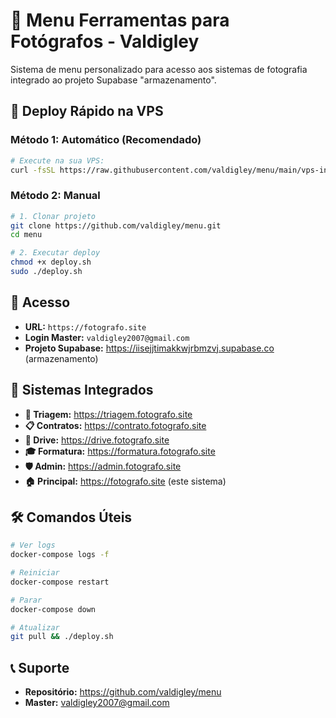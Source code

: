# 🚀 Menu Ferramentas para Fotógrafos - Valdigley

Sistema de menu personalizado para acesso aos sistemas de fotografia integrado ao projeto Supabase "armazenamento".

## 📱 Deploy Rápido na VPS

### **Método 1: Automático (Recomendado)**
```bash
# Execute na sua VPS:
curl -fsSL https://raw.githubusercontent.com/valdigley/menu/main/vps-install.sh | sudo bash
```

### **Método 2: Manual**
```bash
# 1. Clonar projeto
git clone https://github.com/valdigley/menu.git
cd menu

# 2. Executar deploy
chmod +x deploy.sh
sudo ./deploy.sh
```

## 🎯 Acesso

- **URL:** `https://fotografo.site`
- **Login Master:** `valdigley2007@gmail.com`
- **Projeto Supabase:** https://iisejjtimakkwjrbmzvj.supabase.co (armazenamento)

## 🔗 Sistemas Integrados

- **📸 Triagem:** https://triagem.fotografo.site
- **📋 Contratos:** https://contrato.fotografo.site  
- **📁 Drive:** https://drive.fotografo.site
- **🎓 Formatura:** https://formatura.fotografo.site
- **🛡️ Admin:** https://admin.fotografo.site
- **🏠 Principal:** https://fotografo.site (este sistema)

## 🛠️ Comandos Úteis

```bash
# Ver logs
docker-compose logs -f

# Reiniciar
docker-compose restart

# Parar
docker-compose down

# Atualizar
git pull && ./deploy.sh
```

## 📞 Suporte

- **Repositório:** https://github.com/valdigley/menu
- **Master:** valdigley2007@gmail.com